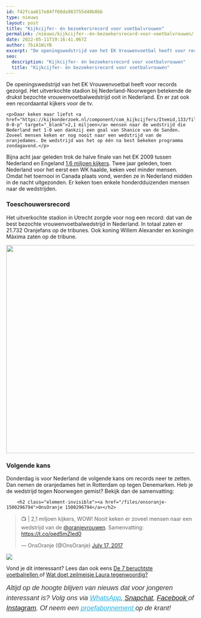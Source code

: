 ```yaml
---
id: f42fcaa617e84ff08da983755d40b8bb
type: nieuws
layout: post
title: "Kijkcijfer- én bezoekersrecord voor voetbalvrouwen"
permalink: /nieuws/kijkcijfer--én-bezoekersrecord-voor-voetbalvrouwen/
date: 2022-05-11T19:16:41.067Z
author: 7biA1WiYB
excerpt: "De openingswedstrijd van het EK Vrouwenvoetbal heeft voor records gezorgd. Het uitverkochte stadion bij Nederland-Noorwegen betekende de drukst bezochte vrouwenvoetbalwedstrijd ooit in Nederland. En er zat ook een recordaantal kijkers voor de tv.  "
seo:
  description: "Kijkcijfer- én bezoekersrecord voor voetbalvrouwen"
  title: "Kijkcijfer- én bezoekersrecord voor voetbalvrouwen"
---
```

De openingswedstrijd van het EK Vrouwenvoetbal heeft voor records gezorgd. Het uitverkochte stadion bij Nederland-Noorwegen betekende de drukst bezochte vrouwenvoetbalwedstrijd ooit in Nederland. En er zat ook een recordaantal kijkers voor de tv.  

    <p>Daar keken maar liefst <a href="https://kijkonderzoek.nl/component/com_kijkcijfers/Itemid,133/file,d1-0-0-p" target="_blank">2,1 miljoen</a> mensen naar de wedstrijd die Nederland met 1-0 won dankzij een goal van Shanice van de Sanden. Zoveel mensen keken er nog nooit naar een wedstrijd van de oranjedames. De wedstrijd was het op één na best bekeken programma zondagavond.</p>
<p>Bijna acht jaar geleden trok de halve finale van het EK 2009 tussen Nederland en Engeland <a href="http://nos.nl/video/2039879-2009-nederland-verliest-halve-finale-op-ek-voetbal.html" target="_blank">1,6 miljoen kijkers</a>. Twee jaar geleden, toen Nederland voor het eerst een WK haalde, keken veel minder mensen. Omdat het toernooi in Canada plaats vond, werden ze in Nederland midden in de nacht uitgezonden. Er keken toen enkele honderdduizenden mensen naar de wedstrijden.</p>
<h3>Toeschouwersrecord</h3>
<p>Het uitverkochte stadion in Utrecht zorgde voor nog een record: dat van de best bezochte vrouwenvoetbalwedstrijd in Nederland. In totaal zaten er 21.732 Oranjefans op de tribunes. Ook koning Willem Alexander en koningin Máxima zaten op de tribune. </p>
<p><div class="media media-element-container media-default"><div id="file-418362" class="file file-image file-image-jpeg">

        
  
  <div class="content">
    <img title="Foto: ANP" height="556" width="850" class="media-element file-default" data-delta="1" src="https://7dagen.netlify.app/sites/default/files/7D%20Koningspaar%20ANP-52345828.jpg" alt="">  </div>

  
</div>
</div>
<h3>Volgende kans</h3>
<p>Donderdag is voor Nederland de volgende kans om records neer te zetten. Dan nemen de oranjedames het in Rotterdam op tegen Denemarken. Heb je de wedstrijd tegen Noorwegen gemist? Bekijk dan de samenvatting:</p>
<p><div class="media media-element-container media-default"><div id="file-418360" class="file file-document file-text-oembed">

        <h2 class="element-invisible"><a href="/files/onsoranje-1500296794">OnsOranje 1500296794</a></h2>
    
  
  <div class="content">
    
<blockquote class="twitter-tweet" data-width="550"><p lang="nl" dir="ltr">📺 | 2,1 miljoen kijkers, WOW! Nooit keken er zoveel mensen naar een wedstrijd van de <a href="https://twitter.com/oranjevrouwen?ref_src=twsrc%5Etfw">@oranjevrouwen</a>. Samenvatting: <a href="https://t.co/oed5mZled0">https://t.co/oed5mZled0</a></p>&mdash; OnsOranje (@OnsOranje) <a href="https://twitter.com/OnsOranje/status/886846847058399236?ref_src=twsrc%5Etfw">July 17, 2017</a></blockquote>
<script async="" src="https://platform.twitter.com/widgets.js" charset="utf-8"></script>
  </div>

  
</div>
</div>
<div class="kader">
<p><img class="kaderafbeelding" src="https://7dagen.netlify.app/sites/default/files/ff.png"></p>
<p>Vond je dit interessant? Lees dan ook eens <a href="https://7dagen.netlify.app/nieuws/de-7-beruchtste-voetbalrellen">De 7 beruchtste voetbalrellen </a>of <a href="https://7dagen.netlify.app/lifestyle/wat-doet-zeilmeisje-laura-dekker-tegenwoordig">Wat doet zeilmeisje Laura tegenwoordig?</a></p>
<p><em style="box-sizing: inherit; color: rgb(51, 51, 51); font-family: &quot;PT Sans&quot;, sans-serif; font-size: 18px; line-height: 27px;">Altijd op de hoogte blijven van nieuws dat voor jongeren interessant is? Volg ons via </em><em style="box-sizing: inherit; color: rgb(34, 179, 224); transition: color 0.3s ease; font-family: &quot;PT Sans&quot;, sans-serif; font-size: 18px; line-height: 27px;"><a href="https://7dagen.netlify.app/whatsapp" style="box-sizing: inherit; color: rgb(34, 179, 224); transition: color 0.3s ease; font-family: &quot;PT Sans&quot;, sans-serif; font-size: 18px; line-height: 27px;">WhatsApp</a></em><em style="box-sizing: inherit; color: rgb(51, 51, 51); font-family: &quot;PT Sans&quot;, sans-serif; font-size: 18px; line-height: 27px;">,</em><em style="box-sizing: inherit; color: rgb(34, 179, 224); transition: color 0.3s ease; font-family: &quot;PT Sans&quot;, sans-serif; font-size: 18px; line-height: 27px;"><a href="https://7dagen.netlify.app/whatsapp" style="box-sizing: inherit; color: rgb(34, 179, 224); transition: color 0.3s ease; font-family: &quot;PT Sans&quot;, sans-serif; font-size: 18px; line-height: 27px;"> </a></em><em style="box-sizing: inherit; color: rgb(51, 51, 51); font-family: &quot;PT Sans&quot;, sans-serif; font-size: 18px; line-height: 27px;"><a href="https://www.snapchat.com/add/sevendaysnl">Snapchat</a>, <a href="https://www.facebook.com/7Daysnl?ref=bookmarks">Facebook </a>of <a href="https://instagram.com/7DAysnl/">Instagram</a>. Of </em><em style="box-sizing: inherit; color: rgb(51, 51, 51); font-family: &quot;PT Sans&quot;, sans-serif; font-size: 18px; line-height: 27px;">neem een </em><a href="https://abonneren.sevendays.nl/abonneren/abonnementen/ae/artikel" style="box-sizing: inherit; color: rgb(34, 179, 224); transition: color 0.3s ease; font-family: &quot;PT Sans&quot;, sans-serif; font-size: 18px; line-height: 27px;"><em style="box-sizing: inherit;">proefabonnement </em></a><em style="box-sizing: inherit; color: rgb(51, 51, 51); font-family: &quot;PT Sans&quot;, sans-serif; font-size: 18px; line-height: 27px;">op de krant!</em></p>
<p> </p>
</div>
  
